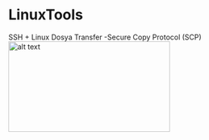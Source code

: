 # LinuxTools

SSH + Linux Dosya Transfer -Secure Copy Protocol (SCP)
<img src="https://raw.githubusercontent.com/theguler0x/LinuxTools-v2/main/ssh_tools.PNG" alt="alt text" width="320" height="180">
